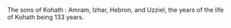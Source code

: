 The sons of Kohath : Amram, Izhar, Hebron, and Uzziel, the years of the life of Kohath being 133 years.
